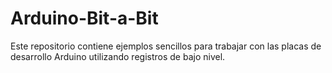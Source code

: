 # Arduino-Bit-a-Bit
Este repositorio contiene ejemplos sencillos para trabajar con las placas de desarrollo Arduino utilizando registros de bajo nivel.
